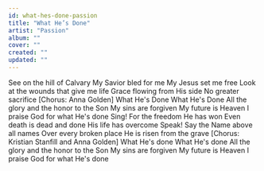 ```yaml
---
id: what-hes-done-passion
title: "What He’s Done"
artist: "Passion"
album: ""
cover: ""
created: ""
updated: ""
---
```


See on the hill of Calvary
My Savior bled for me
My Jesus set me free
Look at the wounds that give me life
Grace flowing from His side
No greater sacrifice
[Chorus: Anna Golden]
What He's Done
What He's Done
All the glory and the honor to the Son
My sins are forgiven
My future is Heaven
I praise God for what He's done
Sing! For the freedom He has won
Even death is dead and done
His life has overcome
Speak! Say the Name abovе all names
Over evеry broken place
He is risen from the grave
[Chorus: Kristian Stanfill and Anna Golden]
What He's done
What He's done
All the glory and the honor to the Son
My sins are forgiven
My future is Heaven
I praise God for what He's done